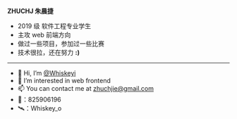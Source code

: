 **ZHUCHJ 朱晨捷**
- 2019 级 软件工程专业学生  
- 主攻 web 前端方向  
- 做过一些项目，参加过一些比赛  
- 技术很拉，还在努力  **:)**
***
- 👋 Hi, I’m [@Whiskeyi](https://github.com/Whiskeyi)
- 👀 I’m interested in web frontend
- 📫 You can contact me at [zhuchjie@gmail.com](mailto:zhuchjie@gmail.com)
- 🐧：825906196
- 🛰：Whiskey_o
